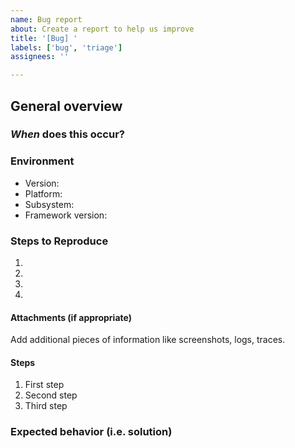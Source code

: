```yaml
---
name: Bug report
about: Create a report to help us improve
title: '[Bug] '
labels: ['bug', 'triage']
assignees: ''

---
```


## General overview

<!-- Provide a general summary of the issue in the Title above -->
<!-- How has this issue affected you? What are you trying to accomplish? -->

### *When* does this occur?

<!-- Ex. After ending a conversation, every night at 3pm, when I sign off -->

### Environment

- Version:
- Platform:
- Subsystem:
- Framework version:

### Steps to Reproduce

<!--- Provide a link to a live example, or an unambiguous set of steps to -->
<!--- reproduce this bug. Include code to reproduce, if relevant -->

1.
2.
3.
4.

#### Attachments (if appropriate)

Add additional pieces of information like screenshots, logs, traces.

#### Steps

1. First step
2. Second step
3. Third step

### Expected behavior (i.e. solution)

<!-- What should have happened? -->
